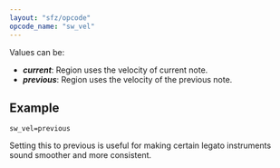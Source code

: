 ```yaml
---
layout: "sfz/opcode"
opcode_name: "sw_vel"
---
```

Values can be:

- ***current***: Region uses the velocity of current note.
- ***previous***: Region uses the velocity of the previous note.

## Example

```
sw_vel=previous
```

Setting this to previous is useful for making certain legato instruments sound
smoother and more consistent.
